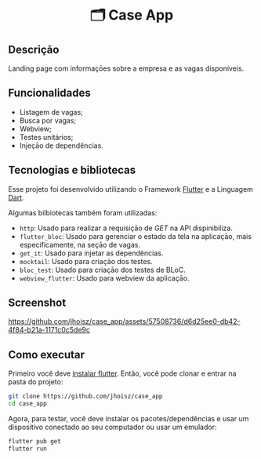 <h1 align="center"> 🗂️ Case App </h1>

## Descriçāo

Landing page com informaçōes sobre a empresa e as vagas disponíveis.

## Funcionalidades

- Listagem de vagas;
- Busca por vagas;
- Webview;
- Testes unitários;
- Injeçāo de dependências.

## Tecnologias e bibliotecas

Esse projeto foi desenvolvido utilizando o Framework [Flutter](https://flutter.dev/) e a Linguagem [Dart](https://dart.dev/).

Algumas bilbiotecas também foram utilizadas:
- `http`: Usado para realizar a requisiçāo de *GET* na API dispinibiliza.
- `flutter_bloc`: Usado para gerenciar o estado da tela na aplicaçāo, mais especificamente, na seçāo de vagas.
- `get_it`: Usado para injetar as dependências.
- `mocktail`: Usado para criaçāo dos testes.
- `bloc_test`: Usado para criaçāo dos testes de BLoC.
- `webview_flutter`: Usado para webview da aplicaçāo.

## Screenshot

https://github.com/jhoisz/case_app/assets/57508736/d6d25ee0-db42-4f84-b21a-1171c0c5de9c

## Como executar

Primeiro você deve [instalar flutter](https://docs.flutter.dev/get-started/install). Então, você pode clonar e entrar na pasta do projeto:

```bash
git clone https://github.com/jhoisz/case_app
cd case_app
```

Agora, para testar, você deve instalar os pacotes/dependências e usar um dispositivo conectado ao seu computador ou usar um emulador:

```bash
flutter pub get
flutter run
```
